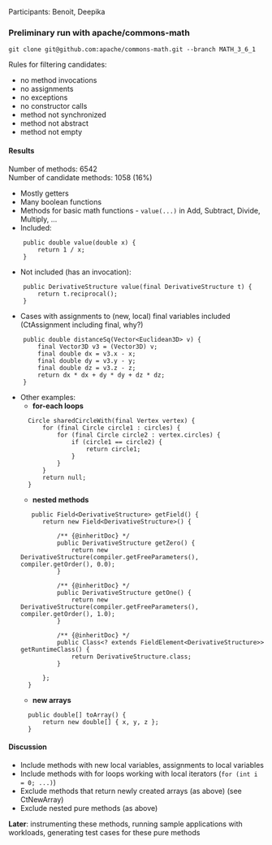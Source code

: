 Participants: Benoit, Deepika

### Preliminary run with apache/commons-math
`git clone git@github.com:apache/commons-math.git --branch MATH_3_6_1`

Rules for filtering candidates:
- no method invocations
- no assignments
- no exceptions
- no constructor calls
- method not synchronized
- method not abstract
- method not empty

#### Results

Number of methods: 6542\
Number of candidate methods: 1058 (16%)

- Mostly getters
- Many boolean functions
- Methods for basic math functions - `value(...)` in Add, Subtract, Divide, Multiply, ...
- Included:
```
    public double value(double x) {
        return 1 / x;
    }
```

- Not included (has an invocation):
```
    public DerivativeStructure value(final DerivativeStructure t) {
        return t.reciprocal();
    }
```
- Cases with assignments to (new, local) final variables included (CtAssignment including final, why?)
```
    public double distanceSq(Vector<Euclidean3D> v) {
        final Vector3D v3 = (Vector3D) v;
        final double dx = v3.x - x;
        final double dy = v3.y - y;
        final double dz = v3.z - z;
        return dx * dx + dy * dy + dz * dz;
    }
```

- Other examples:
  * **for-each loops**
  ```
    Circle sharedCircleWith(final Vertex vertex) {
        for (final Circle circle1 : circles) {
            for (final Circle circle2 : vertex.circles) {
                if (circle1 == circle2) {
                    return circle1;
                }
            }
        }
        return null;
    }
  ```
  * **nested methods**
  ```
     public Field<DerivativeStructure> getField() {
        return new Field<DerivativeStructure>() {

            /** {@inheritDoc} */
            public DerivativeStructure getZero() {
                return new DerivativeStructure(compiler.getFreeParameters(), compiler.getOrder(), 0.0);
            }

            /** {@inheritDoc} */
            public DerivativeStructure getOne() {
                return new DerivativeStructure(compiler.getFreeParameters(), compiler.getOrder(), 1.0);
            }

            /** {@inheritDoc} */
            public Class<? extends FieldElement<DerivativeStructure>> getRuntimeClass() {
                return DerivativeStructure.class;
            }

        };
    }
  ```
  * **new arrays**
  ```
    public double[] toArray() {
        return new double[] { x, y, z };
    }
  ```

#### Discussion

- Include methods with new local variables, assignments to local variables
- Include methods with for loops working with local iterators (`for (int i = 0; ...)`)
- Exclude methods that return newly created arrays (as above) (see CtNewArray)
- Exclude nested pure methods (as above)

**Later**: instrumenting these methods, running sample applications with workloads, generating test cases for these pure methods

